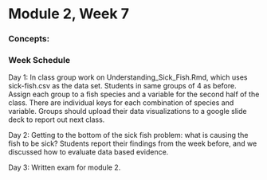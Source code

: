 # Module 2, Week 7

### Concepts:

### Week Schedule
Day 1: In class group work on Understanding_Sick_Fish.Rmd, which uses sick-fish.csv as the data set. Students in same groups of 4 as before. Assign each group to a fish species and a variable for the second half of the class. There are individual keys for each combination of species and variable. Groups should upload their data visualizations to a google slide deck to report out next class.

Day 2: Getting to the bottom of the sick fish problem: what is causing the fish to be sick? Students report their findings from the week before, and we discussed how to evaluate data based evidence.

Day 3: Written exam for module 2. 

